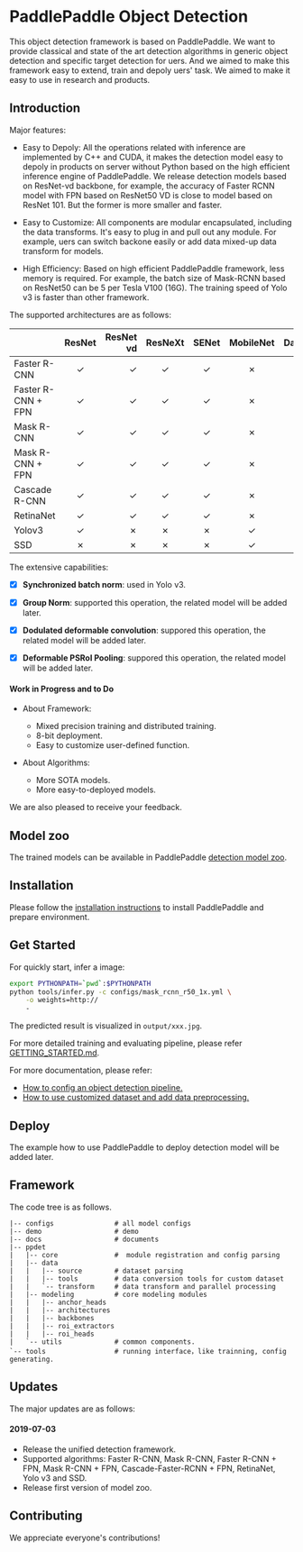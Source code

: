 # PaddlePaddle Object Detection

This object detection framework is based on PaddlePaddle. We want to provide classical and state of the art detection algorithms in generic object detection and specific target detection for uers. And we aimed to make this framework easy to extend, train and depoly uers' task. We aimed to make it easy to use in research and products.

## Introduction

Major features:

- Easy to Depoly:
  All the operations related with inference are implemented by C++ and CUDA, it makes the detection model easy to depoly in products on server without Python based on the high efficient inference engine of PaddlePaddle.
  We release detection models based on ResNet-vd backbone, for example, the accuracy of Faster RCNN model with FPN based on ResNet50 VD is close to model based on ResNet 101. But the former is more smaller and faster.

- Easy to Customize:
   All components are modular encapsulated, including the data transforms. It's easy to plug in and pull out any module. For example, uers can switch backone easily or add data mixed-up data transform for models.

- High Efficiency:
  Based on high efficient PaddlePaddle framework, less memory is required. For example, the batch size of Mask-RCNN based on ResNet50 can be 5 per Tesla V100 (16G). The training speed of Yolo v3 is faster than other framework.  



The supported architectures are as follows:


|                    | ResNet |ResNet vd| ResNeXt  | SENet    | MobileNet | DarkNet|
|--------------------|:------:|--------:|:--------:|:--------:|:---------:|:------:|
| Faster R-CNN       | ✓      | ✓      | ✓        |  ✓       | ✗        | ✗      |
| Faster R-CNN + FPN | ✓      | ✓      | ✓        |  ✓       | ✗        | ✗      |
| Mask R-CNN         | ✓      | ✓      | ✓        |  ✓       | ✗        | ✗      |
| Mask R-CNN + FPN   | ✓      | ✓      | ✓        |  ✓       | ✗        | ✗      |
| Cascade R-CNN      | ✓      | ✓      | ✓        |  ✓       | ✗        | ✗      |
| RetinaNet          | ✓      | ✓      | ✓        |  ✓       | ✗        | ✗      |
| Yolov3             | ✓      | ✗      | ✗         |  ✗       | ✓        | ✓     |
| SSD                | ✗      | ✗      | ✗         |  ✗       | ✓        | ✗      |

The extensive capabilities:

- [x] **Synchronized batch norm**:  used in Yolo v3.
- [x] **Group Norm**: supported this operation, the related model will be added later.
- [x] **Dodulated deformable convolution**: suppored this operation, the related model will be added later.
- [x] **Deformable PSRoI Pooling**: suppored this operation, the related model will be added later.


#### Work in Progress and to Do

- About Framework:
   - Mixed precision training and distributed training.
   - 8-bit deployment.
   - Easy to customize user-defined function.

- About Algorithms:
   - More SOTA models.
   - More easy-to-deployed models.


We are also pleased to receive your feedback.

## Model zoo

The trained models can be available in PaddlePaddle [detection model zoo](docs/MODEL_ZOO.md).

## Installation

Please follow the [installation instructions](docs/INSTALL.md) to install PaddlePaddle and prepare environment.

## Get Started

For quickly start, infer a image:

```bash
export PYTHONPATH=`pwd`:$PYTHONPATH
python tools/infer.py -c configs/mask_rcnn_r50_1x.yml \
    -o weights=http://
    -
```

The predicted result is visualized in `output/xxx.jpg`.

For more detailed training and evaluating pipeline, please refer [GETTING_STARTED.md](docs/GETTING_STARTED.md).


For more documentation, please refer:

- [How to config an object detection pipeline.](docs/CONFIG.md)
- [How to use customized dataset and add data preprocessing.](docs/DATA.md)


## Deploy

The example how to use PaddlePaddle to deploy detection model will be added later.


## Framework

The code tree is as follows.

```
|-- configs               # all model configs
|-- demo                  # demo
|-- docs                  # documents
|-- ppdet  
|   |-- core              #  module registration and config parsing
|   |-- data  
|   |   |-- source        # dataset parsing
|   |   |-- tools         # data conversion tools for custom dataset
|   |   `-- transform     # data transform and parallel processing
|   |-- modeling          # core modeling modules
|   |   |-- anchor_heads  
|   |   |-- architectures
|   |   |-- backbones
|   |   |-- roi_extractors
|   |   |-- roi_heads
|   `-- utils             # common components.
`-- tools                 # running interface，like trainning, config generating.
```



## Updates

The major updates are as follows:

#### 2019-07-03
- Release the unified detection framework.
- Supported algorithms: Faster R-CNN, Mask R-CNN, Faster R-CNN + FPN, Mask R-CNN + FPN, Cascade-Faster-RCNN + FPN, RetinaNet, Yolo v3 and SSD.
- Release first version of model zoo.


## Contributing

We appreciate everyone's contributions!
